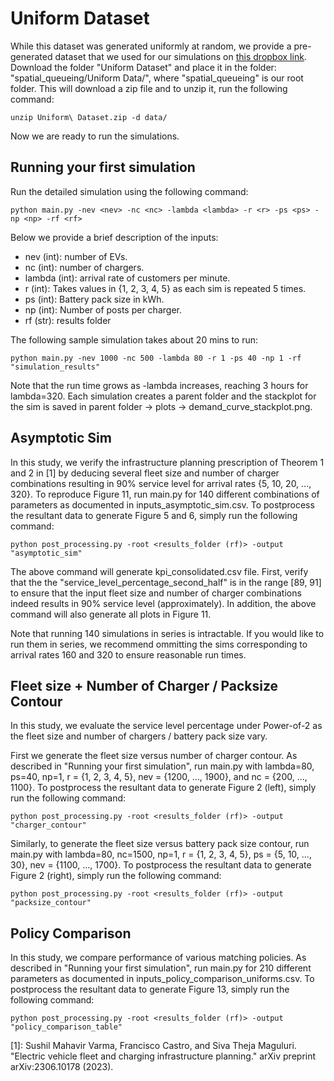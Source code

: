 # Uniform Dataset
While this dataset was generated uniformly at random, we provide a pre-generated dataset that we used for our simulations on [this dropbox link](https://www.dropbox.com/scl/fo/137ug19aq72zxsqr3zh54/ABKw2E8-hdDSjoqj7iU0cSM?rlkey=lxbtdw5a0uko44zd92m04y31z&st=jjbzieyc&dl=0). Download the folder "Uniform Dataset" and place it in the folder: "spatial_queueing/Uniform Data/", where "spatial_queueing" is our root folder. This will download a zip file and to unzip it, run the following command:
```
unzip Uniform\ Dataset.zip -d data/
```
Now we are ready to run the simulations.

## Running your first simulation
Run the detailed simulation using the following command:
```
python main.py -nev <nev> -nc <nc> -lambda <lambda> -r <r> -ps <ps> -np <np> -rf <rf>
```
Below we provide a brief description of the inputs:
- nev (int): number of EVs.
- nc (int): number of chargers.
- lambda (int): arrival rate of customers per minute.
- r (int): Takes values in {1, 2, 3, 4, 5} as each sim is repeated 5 times.
- ps (int): Battery pack size in kWh.
- np (int): Number of posts per charger.
- rf (str): results folder

The following sample simulation takes about 20 mins to run:
```
python main.py -nev 1000 -nc 500 -lambda 80 -r 1 -ps 40 -np 1 -rf "simulation_results"
```
Note that the run time grows as -lambda increases, reaching 3 hours for lambda=320. Each simulation creates a parent folder and the stackplot for the sim is saved in parent folder -> plots -> demand_curve_stackplot.png.

## Asymptotic Sim
In this study, we verify the infrastructure planning prescription of Theorem 1 and 2 in [1] by deducing several fleet size and number of charger combinations resulting in 90% service level for arrival rates {5, 10, 20, ..., 320}. To reproduce Figure 11, run main.py for 140 different combinations of parameters as documented in inputs_asymptotic_sim.csv. To postprocess the resultant data to generate Figure 5 and 6, simply run the following command:
```
python post_processing.py -root <results_folder (rf)> -output "asymptotic_sim"
```
The above command will generate kpi_consolidated.csv file. First, verify that the the "service_level_percentage_second_half" is in the range [89, 91] to ensure that the input fleet size and number of charger combinations indeed results in 90% service level (approximately). In addition, the above command will also generate all plots in Figure 11.

Note that running 140 simulations in series is intractable. If you would like to run them in series, we recommend ommitting the sims corresponding to arrival rates 160 and 320 to ensure reasonable run times.

## Fleet size + Number of Charger / Packsize Contour
In this study, we evaluate the service level percentage under Power-of-2 as the fleet size and number of chargers / battery pack size vary. 

First we generate the fleet size versus number of charger contour. As described in "Running your first simulation", run main.py with lambda=80, ps=40, np=1, r = {1, 2, 3, 4, 5}, nev = {1200, ..., 1900}, and nc = {200, ..., 1100}. To postprocess the resultant data to generate Figure 2 (left), simply run the following command:
```
python post_processing.py -root <results_folder (rf)> -output "charger_contour"
```

Similarly, to generate the fleet size versus battery pack size contour, run main.py with lambda=80, nc=1500, np=1, r = {1, 2, 3, 4, 5}, ps = {5, 10, ..., 30}, nev = {1100, ..., 1700}. To postprocess the resultant data to generate Figure 2 (right), simply run the following command:
```
python post_processing.py -root <results_folder (rf)> -output "packsize_contour"
```

## Policy Comparison
In this study, we compare performance of various matching policies. As described in "Running your first simulation", run main.py for 210 different parameters as documented in inputs_policy_comparison_uniforms.csv. To postprocess the resultant data to generate Figure 13, simply run the following command:
```
python post_processing.py -root <results_folder (rf)> -output "policy_comparison_table"
```



[1]: Sushil Mahavir Varma, Francisco Castro, and Siva Theja Maguluri. "Electric vehicle fleet and charging infrastructure planning." arXiv preprint arXiv:2306.10178 (2023).
